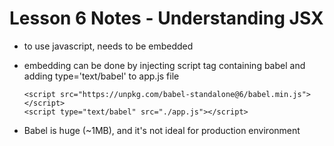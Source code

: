 # Lesson 6 Notes - Understanding JSX

- to use javascript, needs to be embedded
- embedding can be done by injecting script tag containing babel and adding type='text/babel' to app.js file
    ```
    <script src="https://unpkg.com/babel-standalone@6/babel.min.js"></script>
    <script type="text/babel" src="./app.js"></script>
    ```

- Babel is huge (~1MB), and it's not ideal for production environment
